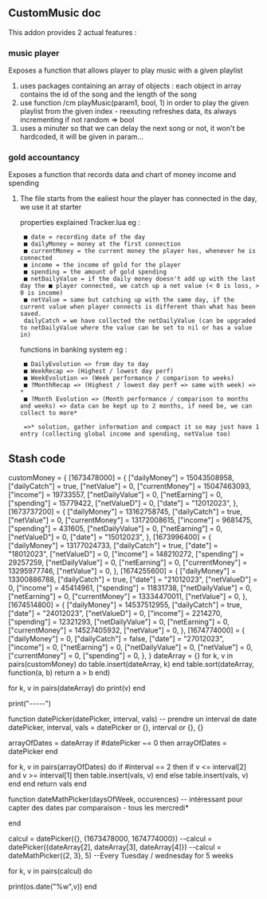 ## CustomMusic doc

This addon provides 2 actual features :

### music player
Exposes a function that allows player to play music with a given playlist

1) uses packages containing an array of objects : each object in array contains the id of the song and the length of the song
2) use function /cm playMusic(param1, bool, 1) in order to play the given playlist from the given index - reexuting refreshes data, its always incrementing if not random => bool
3) uses a minuter so that we can delay the next song or not, it won't be hardcoded, it will be given in param...

### gold accountancy
Exposes a function that records data and chart of money income and spending

1) The file starts from the ealiest hour the player has connected in the day, we use it at starter

    properties explained Tracker.lua
    eg :

        ■ date = recording date of the day
        ■ dailyMoney = money at the first connection
        ■ currentMoney = the current money the player has, whenever he is connected
        ■ income = the income of gold for the player
        ■ spending = the amount of gold spending
        ■ netDailyValue = if the daily money doesn't add up with the last day the ■ player connected, we catch up a net value (< 0 is loss, > 0 is income)
        ■ netValue = same but catching up with the same day, if the current value when player connects is different than what has been saved.
        dailyCatch = we have collected the netDailyValue (can be upgraded to netDailyValue where the value can be set to nil or has a value in)

    functions in banking system
    eg :

        ■ DailyEvolution => from day to day
        ■ WeekRecap => (Highest / lowest day perf)
        ■ WeekEvolution => (Week performance / comparison to weeks)
        ■ ?MonthRecap => (Highest / lowest day perf => same with week) => *
        ■ ?Month Evolution => (Month performance / comparison to months and weeks) => data can be kept up to 2 months, if need be, we can collect to more*

        =>* solution, gather information and compact it so may just have 1 entry (collecting global income and spending, netValue too)

## Stash code

customMoney = {
	[1673478000] = {
		["dailyMoney"] = 15043508958,
		["dailyCatch"] = true,
		["netValue"] = 0,
		["currentMoney"] = 15047463093,
		["income"] = 19733557,
		["netDailyValue"] = 0,
		["netEarning"] = 0,
		["spending"] = 15779422,
		["netValueD"] = 0,
		["date"] = "12012023",
	},
	[1673737200] = {
		["dailyMoney"] = 13162758745,
		["dailyCatch"] = true,
		["netValue"] = 0,
		["currentMoney"] = 13172008615,
		["income"] = 9681475,
		["spending"] = 431605,
		["netDailyValue"] = 0,
		["netEarning"] = 0,
		["netValueD"] = 0,
		["date"] = "15012023",
	},
	[1673996400] = {
		["dailyMoney"] = 13177024733,
		["dailyCatch"] = true,
		["date"] = "18012023",
		["netValueD"] = 0,
		["income"] = 148210272,
		["spending"] = 29257259,
		["netDailyValue"] = 0,
		["netEarning"] = 0,
		["currentMoney"] = 13295977746,
		["netValue"] = 0,
	},
	[1674255600] = {
		["dailyMoney"] = 13300886788,
		["dailyCatch"] = true,
		["date"] = "21012023",
		["netValueD"] = 0,
		["income"] = 45414961,
		["spending"] = 11831738,
		["netDailyValue"] = 0,
		["netEarning"] = 0,
		["currentMoney"] = 13334470011,
		["netValue"] = 0,
	},
	[1674514800] = {
		["dailyMoney"] = 14537512955,
		["dailyCatch"] = true,
		["date"] = "24012023",
		["netValueD"] = 0,
		["income"] = 2214270,
		["spending"] = 12321293,
		["netDailyValue"] = 0,
		["netEarning"] = 0,
		["currentMoney"] = 14527405932,
		["netValue"] = 0,
	},
	[1674774000] = {
		["dailyMoney"] = 0,
		["dailyCatch"] = false,
		["date"] = "27012023",
		["income"] = 0,
		["netEarning"] = 0,
		["netDailyValue"] = 0,
		["netValue"] = 0,
		["currentMoney"] = 0,
		["spending"] = 0,
	},
}
dateArray = {}
for k, v in pairs(customMoney) do
    table.insert(dateArray, k)
end
table.sort(dateArray, function(a, b) return a > b end)

for k, v in pairs(dateArray) do
    print(v)
end

print("-----")

function datePicker(datePicker, interval, vals) -- prendre un interval de date
datePicker, interval, vals =  datePicker or {}, interval or {}, {}

arrayOfDates = dateArray
if #datePicker ~= 0 then
    arrayOfDates = datePicker
end

for k, v in pairs(arrayOfDates) do
    if #interval == 2 then
    if v <= interval[2] and v >= interval[1] then
        table.insert(vals, v)
    end
    else
        table.insert(vals, v)
    end
end
return vals
end

function dateMathPicker(daysOfWeek, occurences) -- intéressant pour capter des dates par comparaison - tous les mercredi*


end


calcul = datePicker({}, {1673478000, 1674774000})
--calcul = datePicker({dateArray[2], dateArray[3], dateArray[4]})
--calcul = dateMathPicker({2, 3}, 5) --Every Tuesday / wednesday for 5 weeks

for k, v in pairs(calcul) do

 print(os.date("%w",v))
end



